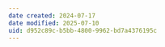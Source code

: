 ```yaml
---
date created: 2024-07-17
date modified: 2025-07-10
uid: d952c89c-b5bb-4800-9962-bd7a4376195c
---
```

